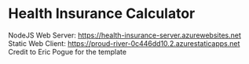 # Health Insurance Calculator
NodeJS Web Server: https://health-insurance-server.azurewebsites.net
Static Web Client: https://proud-river-0c446dd10.2.azurestaticapps.net
Credit to Eric Pogue for the template